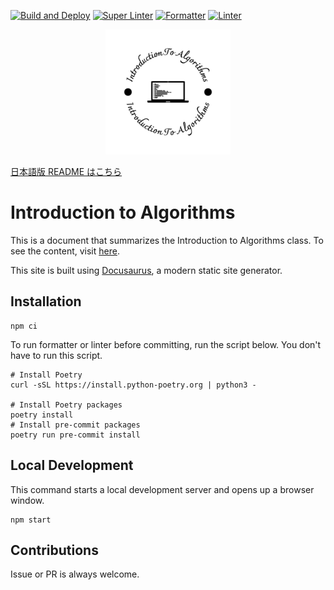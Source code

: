 [![Build and Deploy](https://github.com/sikepuri-algorithm/sikepuri-algorithm.github.io/actions/workflows/deploy.yml/badge.svg)](https://github.com/sikepuri-algorithm/sikepuri-algorithm.github.io/actions/workflows/deploy.yml) [![Super Linter](https://github.com/sikepuri-algorithm/sikepuri-algorithm.github.io/actions/workflows/super_linter.yml/badge.svg)](https://github.com/sikepuri-algorithm/sikepuri-algorithm.github.io/actions/workflows/super_linter.yml) [![Formatter](https://github.com/sikepuri-algorithm/sikepuri-algorithm.github.io/actions/workflows/formatter.yml/badge.svg)](https://github.com/sikepuri-algorithm/sikepuri-algorithm.github.io/actions/workflows/formatter.yml) [![Linter](https://github.com/sikepuri-algorithm/sikepuri-algorithm.github.io/actions/workflows/linter.yml/badge.svg)](https://github.com/sikepuri-algorithm/sikepuri-algorithm.github.io/actions/workflows/linter.yml)

<div style="text-align: center">
    <img src="./static/img/logo-black.svg" alt="logo" height="200px" >
</div>

[日本語版 README はこちら](./README-ja.md)

# Introduction to Algorithms

This is a document that summarizes the Introduction to Algorithms class. To see the content, visit [here](https://sikepuri-algorithm.github.io/).

This site is built using [Docusaurus](https://docusaurus.io/), a modern static site generator.

## Installation

```shell
npm ci
```

To run formatter or linter before committing, run the script below. You don't have to run this script.

```shell
# Install Poetry
curl -sSL https://install.python-poetry.org | python3 -

# Install Poetry packages
poetry install
# Install pre-commit packages
poetry run pre-commit install
```

## Local Development

This command starts a local development server and opens up a browser window.

```shell
npm start
```

## Contributions

Issue or PR is always welcome.
